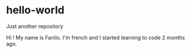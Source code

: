 # hello-world
Just another repository

Hi ! My name is Fanilo. I'm french and I started learning to code 2 months ago.
